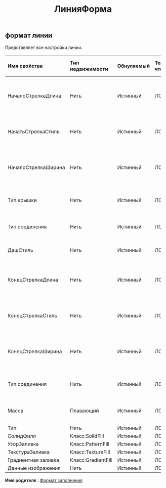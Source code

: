 ﻿---
title: ЛинияФорма
second_title: Aspose.Cells Cloud Documen
type: docs
url: /ru/specification/model/lineformat/
description: "Aspose.Cells Спецификация облачной модели: LineFormat. Легко обрабатывайте Excel и другие документы электронных таблиц с помощью таких функций, как открытие, создание, редактирование, разделение, слияние, сравнение и преобразование."
kwords: Excel, Office, электронная таблица, Cloud REST API, LineFormat
weight: 50
---
## **формат линии**

 Представляет все настройки линии.

| Имя свойства| Тип недвижимости| Обнуляемый| Только чтение| Значение по умолчанию| Описание|
|:- |:- |:- |:- |:- |:- |
| НачалоСтрелкаДлина| Нить| Истинный| ЛОЖЬ|| Получает и задает тип длины стрелки начала линии.|
| НачатьСтрелкаСтиль| Нить| Истинный| ЛОЖЬ|| Получает и задает тип стрелки начала линии.|
| НачалоСтрелкаШирина| Нить| Истинный| ЛОЖЬ|| Получает и задает тип ширины начальной стрелки линии.|
| Тип крышки| Нить| Истинный| ЛОЖЬ|| Указывает конечные прописные буквы.|
| Тип соединения| Нить| Истинный| ЛОЖЬ|| Указывает тип соединения линий.|
| ДашСтиль| Нить| Истинный| ЛОЖЬ|| Указывает тип штриха линии.|
| КонецСтрелкаДлина| Нить| Истинный| ЛОЖЬ|| Получает и задает тип длины конечной стрелки линии.|
| КонецСтрелкаСтиль| Нить| Истинный| ЛОЖЬ|| Получает и задает тип конечной стрелки линии.|
| КонецСтрелкаШирина| Нить| Истинный| ЛОЖЬ||Получает и задает тип ширины конечной стрелки линии.|
| Тип соединения| Нить| Истинный| ЛОЖЬ|| Указывает тип соединения линий.|
| Масса| Плавающий| Истинный| ЛОЖЬ|| Получает или задает вес линии в точках.|
| Тип| Нить| Истинный| ЛОЖЬ|||
| СолидФилл| Класс:SolidFill| Истинный| ЛОЖЬ|||
| УзорЗаливка| Класс:PatternFill| Истинный| ЛОЖЬ|||
| ТекстураЗаливка| Класс:TextureFill| Истинный| ЛОЖЬ|||
| Градиентная заливка| Класс:GradientFill| Истинный| ЛОЖЬ|||
| Данные изображения| Нить| Истинный| ЛОЖЬ|||

**Имя родителя** : [Формат заполнения](/specification/model/fillformat)

